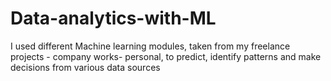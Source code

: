 # Data-analytics-with-ML
I used different Machine learning modules, taken from my freelance projects - company works- personal, to predict, identify patterns and make decisions from various data sources
